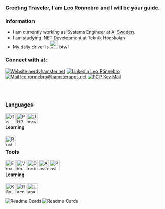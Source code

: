 ### Greeting Traveler, I'am [Leo Rönnebro][website] and I will be your guide. 

### Information
 - I am currently working as Systems Engineer at [AI Sweden](https://ai.se).
 - I am studying .NET Development at Teknik Högskolan
 - My daily driver is [<img alt="Arch" width="26px" src="https://www.vectorlogo.zone/logos/archlinux/archlinux-icon.svg" />][website] btw!


### Connect with at:
[![Website nerdyhamster.net](https://img.shields.io/badge/-Website-orange?style=flat-square&logo=read-the-docs&logoColor=white&link=https://nerdyhamster.net)][website]
[![Linkedin Leo Rönnebro](https://img.shields.io/badge/-Leo_Rönnebro-blue?style=flat-square&logo=Linkedin&logoColor=white&link=https://www.linkedin.com/in/leo-ronnebro)][linkedin]
[![Mail leo.ronnebro@hamsterapps.net](https://img.shields.io/badge/-leo.ronnebro@nerdyhamster.net-505264?style=flat-square&logo=ProtonMail&logoColor=white&link=mailto:leo.ronnebro@nerdyhamster.net)][mail]
[![PGP Key Mail](https://img.shields.io/badge/-Mail%20PGP%20Key-505264?logo=protonmail&style=flat-square)](https://gist.github.com/TheNerdyHamster/6a9b8665ccff590d5f71575f65cb94fa)


<br />
<br />

### Languages

[<img align="left" alt="Go" width="32px" src="https://www.vectorlogo.zone/logos/golang/golang-icon.svg" />][go]
[<img align="left" alt="PHP" width="32px" src="https://www.vectorlogo.zone/logos/php/php-icon.svg" />][php]
[<img align="left" alt="Java" width="32px" src="https://www.vectorlogo.zone/logos/java/java-icon.svg" />][java]

<br />

#### Learning

[<img align="left" alt="Rust" width="32px" src="https://www.vectorlogo.zone/logos/rust-lang/rust-lang-icon.svg" />][rust]

<br />

### Tools

[<img align="left" alt="Emacs" width="32px" src="https://upload.wikimedia.org/wikipedia/commons/5/5f/Emacs-logo.svg" />][emacs]
[<img align="left" alt="Vim" width="32px" src="https://www.vectorlogo.zone/logos/vim/vim-icon.svg" />][vim]
[<img align="left" alt="Docker" width="32px" src="https://www.vectorlogo.zone/logos/docker/docker-icon.svg" />][docker]
[<img align="left" alt="Ansible" width="32px" src="https://www.vectorlogo.zone/logos/ansible/ansible-icon.svg" />][ansible]
[<img align="left" alt="PostgreSQL" width="32px" src="https://www.vectorlogo.zone/logos/postgresql/postgresql-icon.svg" />][postgresql]

<br />

#### Learning
[<img align="left" alt="K8s" width="32px" src="https://www.vectorlogo.zone/logos/kubernetes/kubernetes-icon.svg" />][k8s]
[<img align="left" alt="Racnher" width="32px" src="https://www.vectorlogo.zone/logos/rancher/rancher-icon.svg" />][rancher]
[<img align="left" alt="Laravel" width="32px" src="https://www.vectorlogo.zone/logos/laravel/laravel-icon.svg" />][laravel]

<br />
<br />

[<img align="left" alt="Readme Cards" src="https://github-readme-stats.vercel.app/api?username=TheNerdyHamster&show_icons=true&hide_border=true&theme=dracula&include_all_commits=true&custom_title=The%20Nerdy%20Hamster%27s%20Profile%20Card" />][cardsCredit]

[<img align="left" alt="Readme Cards" src="https://github-readme-stats.vercel.app/api/top-langs/?username=TheNerdyHamster&layout=compact&hide_border=true&theme=dracula&hide=c&langs_count=9" />][cardsCredit]  

[website]: http://nerdyhamster.net/
[linkedin]: https://www.linkedin.com/in/leo-ronnebro/
[mail]: mailto:leo.ronnebro@nerdyhamster.net
[pgpKey]: https://gist.github.com/TheNerdyHamster/6a9b8665ccff590d5f71575f65cb94fa
[cardsCredit]: https://github.com/anuraghazra/github-readme-stats

[go]: https://golang.org/
[php]: https://www.php.net/
[java]: https://www.java.com/en/
[rust]: https://www.rust-lang.org/
[emacs]: https://www.gnu.org/software/emacs/
[vim]: https://www.vim.org/
[docker]: https://www.docker.com/
[ansible]: https://www.ansible.com/
[postgresql]: https://www.postgresql.org/
[k8s]: https://kubernetes.io/
[rancher]: https://rancher.com/
[laravel]: https://laravel.com/
